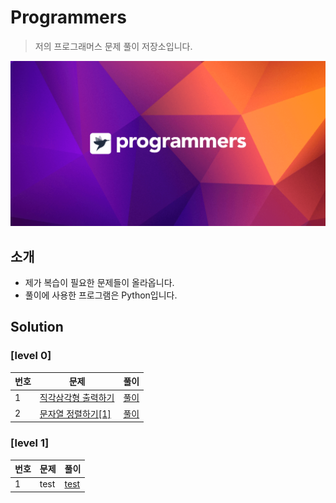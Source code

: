 # Programmers
> 저의 프로그래머스 문제 풀이 저장소입니다.

![background](./background.png)

## 소개
- 제가 복습이 필요한 문제들이 올라옵니다.
- 풀이에 사용한 프로그램은 Python입니다.

## Solution

### [level 0]
|번호|문제|풀이|
|---|---|---|
|1|[직각삼각형 출력하기](https://school.programmers.co.kr/learn/courses/30/lessons/120823?language=python3)|[풀이](https://github.com/Fccbcc/Programmers-test/blob/main/Level-0/%EC%A7%81%EA%B0%81%EC%82%BC%EA%B0%81%ED%98%95%20%EC%B6%9C%EB%A0%A5%ED%95%98%EA%B8%B0.py)|
|2|[문자열 정렬하기[1]](https://school.programmers.co.kr/learn/courses/30/lessons/120850)|[풀이](https://github.com/Fccbcc/Programmers-test/blob/main/Level-0/%EB%AC%B8%EC%9E%90%EC%97%B4%20%EC%A0%95%EB%A0%AC%ED%95%98%EA%B8%B0(1).py)|

### [level 1]
|번호|문제|풀이|
|---|---|---|
|1|test|[test](https://github.com/Fccbcc/Programmers-test/blob/main/Level-1/test-1)|
